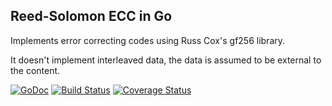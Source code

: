Reed-Solomon ECC in Go
----------------------

Implements error correcting codes using Russ Cox's gf256 library.

It doesn't implement interleaved data, the data is assumed to be external to the
content.

[![GoDoc](https://godoc.org/github.com/maruel/rs?status.svg)](https://godoc.org/github.com/maruel/rs)
[![Build Status](https://travis-ci.org/maruel/rs.svg?branch=master)](https://travis-ci.org/maruel/rs)
[![Coverage Status](https://img.shields.io/coveralls/maruel/rs.svg)](https://coveralls.io/r/maruel/rs?branch=master)
